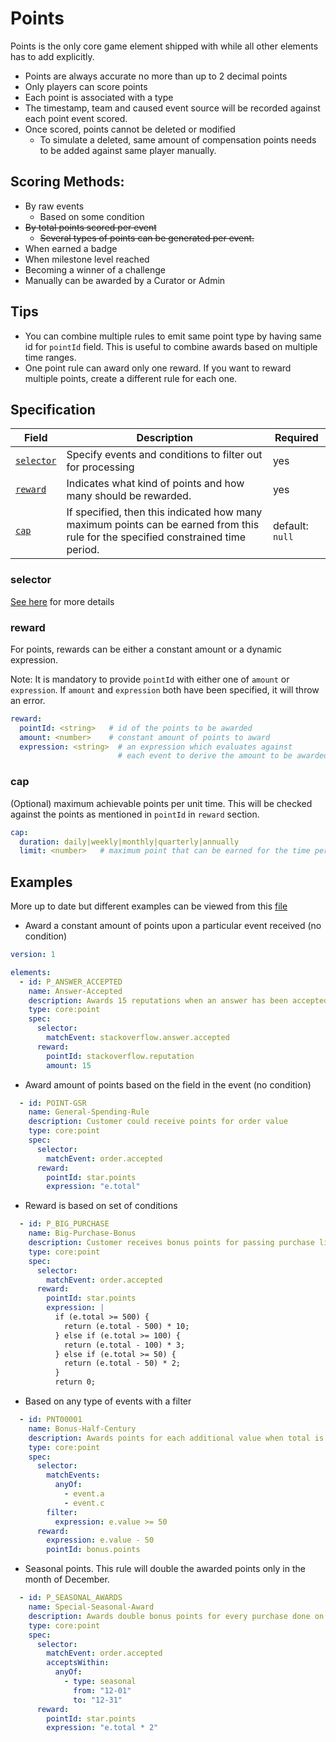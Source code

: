 # Points

Points is the only core game element shipped with while all other elements has to add explicitly.

 * Points are always accurate no more than up to 2 decimal points
 * Only players can score points
 * Each point is associated with a type
 * The timestamp, team and caused event source will be recorded against each point event scored.
 * Once scored, points cannot be deleted or modified
   * To simulate a deleted, same amount of compensation points needs to be added against same player manually.
   
## Scoring Methods:
 * By raw events
   * Based on some condition
 * ~~By total points scored per event~~
   * ~~Several types of points can be generated per event.~~
 * When earned a badge
 * When milestone level reached
 * Becoming a winner of a challenge
 * Manually can be awarded by a Curator or Admin

## Tips
* You can combine multiple rules to emit same point type by having same id for `pointId` field.
  This is useful to combine awards based on multiple time ranges.
* One point rule can award only one reward. If you want to reward multiple points, create a different rule for each one.

## Specification


| Field | Description | Required |
| --- | --- | --- |
| [`selector`](common-spec.md#selector) | Specify events and conditions to filter out for processing | yes |
| [`reward`](#reward) | Indicates what kind of points and how many should be rewarded. | yes |
| [`cap`](#cap) | If specified, then this indicated how many maximum points can be earned from this rule for the specified constrained time period. | default: `null` |

### selector
 [See here](common-spec.md#selector) for more details

### reward
 For points, rewards can be either a constant amount or a dynamic expression.

Note: It is mandatory to provide `pointId` with either one of `amount` or `expression`.
If `amount` and `expression` both have been specified, it will throw an error.

```yaml
reward:
  pointId: <string>   # id of the points to be awarded
  amount: <number>    # constant amount of points to award
  expression: <string>  # an expression which evaluates against 
                        # each event to derive the amount to be awarded.
```

### cap
(Optional) maximum achievable points per unit time. This will be checked
against the points as mentioned in `pointId` in `reward` section. 

```yaml
cap:
  duration: daily|weekly|monthly|quarterly|annually
  limit: <number>   # maximum point that can be earned for the time period 
```

## Examples

More up to date but different examples can be viewed from this [file](../../elements/points/src/test/resources/points.yml)

* Award a constant amount of points upon a particular event received (no condition)
```yaml
version: 1

elements:
  - id: P_ANSWER_ACCEPTED
    name: Answer-Accepted
    description: Awards 15 reputations when an answer has been accepted
    type: core:point
    spec:
      selector:
        matchEvent: stackoverflow.answer.accepted
      reward:
        pointId: stackoverflow.reputation
        amount: 15
```

* Award amount of points based on the field in the event (no condition)
```yaml
  - id: POINT-GSR
    name: General-Spending-Rule
    description: Customer could receive points for order value
    type: core:point
    spec:
      selector:
        matchEvent: order.accepted
      reward:
        pointId: star.points
        expression: "e.total"
```

* Reward is based on set of conditions
```yaml
  - id: P_BIG_PURCHASE
    name: Big-Purchase-Bonus
    description: Customer receives bonus points for passing purchase limit.
    type: core:point
    spec:
      selector:
        matchEvent: order.accepted
      reward:
        pointId: star.points
        expression: |
          if (e.total >= 500) {
            return (e.total - 500) * 10;
          } else if (e.total >= 100) {
            return (e.total - 100) * 3;
          } else if (e.total >= 50) {
            return (e.total - 50) * 2;
          }
          return 0;
```

* Based on any type of events with a filter
```yaml
  - id: PNT00001
    name: Bonus-Half-Century
    description: Awards points for each additional value when total is greater than 50
    type: core:point
    spec:
      selector:
        matchEvents:
          anyOf:
            - event.a
            - event.c
        filter:
          expression: e.value >= 50
      reward:
        expression: e.value - 50
        pointId: bonus.points
```

* Seasonal points. This rule will double the awarded points only in the month of December.
```yaml
  - id: P_SEASONAL_AWARDS
    name: Special-Seasonal-Award
    description: Awards double bonus points for every purchase done on december.
    type: core:point
    spec:
      selector:
        matchEvent: order.accepted
        acceptsWithin:
          anyOf:
            - type: seasonal
              from: "12-01"
              to: "12-31"
      reward:
        pointId: star.points
        expression: "e.total * 2"
```
